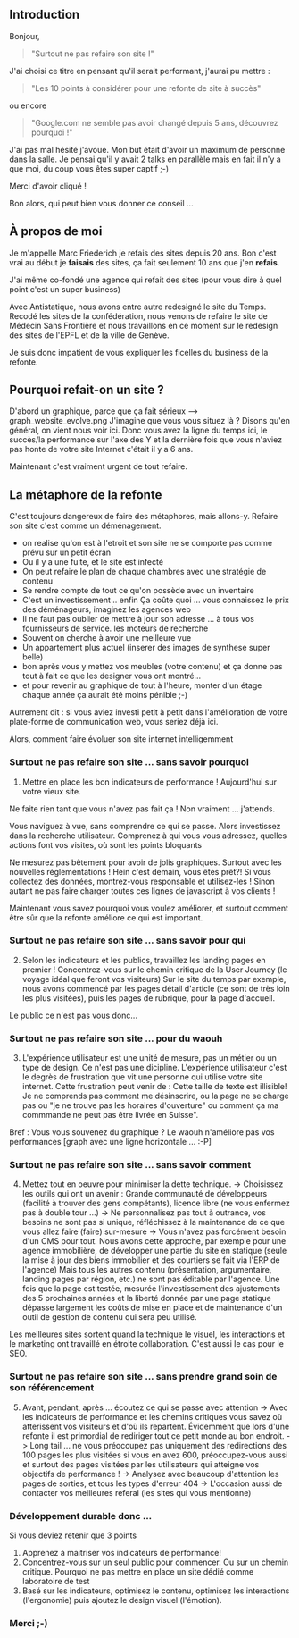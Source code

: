 

## Introduction
Bonjour,

>"Surtout ne pas refaire son site !"

J'ai choisi ce titre en pensant qu'il serait performant, j'aurai pu mettre :
>"Les 10 points à considérer pour une refonte de site à succès"

ou encore

>"Google.com ne semble pas avoir changé depuis 5 ans, découvrez pourquoi !"

J'ai pas mal hésité j'avoue.
Mon but était d'avoir un maximum de personne dans la salle. Je pensai qu'il y avait 2 talks en parallèle mais en fait il n'y a que moi, du coup vous êtes super captif ;-)

Merci d'avoir cliqué !

Bon alors, qui peut bien vous donner ce conseil ...

## À propos de moi
Je m'appelle Marc Friederich je refais des sites depuis 20 ans. Bon c'est vrai au début je **faisais** des sites, ça fait seulement 10 ans que j'en **refais**.

J'ai même co-fondé une agence qui refait des sites (pour vous dire à quel point c'est un super business)

Avec Antistatique, nous avons entre autre redesigné le site du Temps. Recodé les sites de la confédération, nous venons de refaire le site de Médecin Sans Frontière et nous travaillons en ce moment sur le redesign des sites de l'EPFL et de la ville de Genève.

Je suis donc impatient de vous expliquer les ficelles du business de la refonte.

## Pourquoi refait-on un site ?
D'abord un graphique, parce que ça fait sérieux
--> graph_website_evolve.png
J'imagine que vous vous situez là ? Disons qu'en général, on vient nous voir ici.
Donc vous avez la ligne du temps ici, le succès/la performance sur l'axe des Y et la dernière fois que vous n'aviez pas honte
de votre site Internet c'était il y a 6 ans.

Maintenant c'est vraiment urgent de tout refaire.


## La métaphore de la refonte
C'est toujours dangereux de faire des métaphores, mais allons-y. Refaire son site c'est comme un déménagement.
* on realise qu'on est à l'etroit et son site ne se comporte pas comme prévu sur un petit écran
* Ou il y a une fuite, et le site est infecté
* On peut refaire le plan de chaque chambres avec une stratégie de contenu
* Se rendre compte de tout ce qu'on possède avec un inventaire
* C'est un investissement .. enfin Ça coûte quoi ... vous connaissez le prix des déménageurs, imaginez les agences web
* Il ne faut pas oublier de mettre à jour son adresse ... à tous vos fournisseurs de service. les moteurs de recherche
* Souvent on cherche à avoir une meilleure vue
* Un appartement plus actuel (inserer des images de synthese super belle)
* bon après vous y mettez vos meubles (votre contenu) et ça donne pas tout à fait ce que les designer vous ont montré...
* et pour revenir au graphique de tout à l'heure, monter d'un étage chaque année ça aurait été moins pénible ;-)

Autrement dit :  si vous aviez investi petit à petit dans l'amélioration  de votre plate-forme de communication web, vous seriez déjà ici.

Alors, comment faire évoluer son site internet intelligemment

### Surtout ne pas refaire son site ... sans savoir pourquoi
1. Mettre en place les bon indicateurs de performance ! Aujourd'hui sur votre vieux site.

Ne faite rien tant que vous n'avez pas fait ça ! Non vraiment ... j'attends.

Vous naviguez à vue, sans comprendre ce qui se passe. Alors investissez dans la recherche utilisateur.
Comprenez à qui vous vous adressez, quelles actions font vos visites, où sont les points bloquants

Ne mesurez pas bêtement pour avoir de jolis graphiques.
Surtout avec les nouvelles réglementations ! Hein c'est demain, vous êtes prêt?! Si vous collectez des données, montrez-vous responsable et utilisez-les !
Sinon autant ne pas faire charger toutes ces lignes de javascript à vos clients !

Maintenant vous savez pourquoi vous voulez améliorer, et surtout comment être sûr que la refonte améliore ce qui est important.

### Surtout ne pas refaire son site ... sans savoir pour qui
2. Selon les indicateurs et les publics, travaillez les landing pages en premier ! Concentrez-vous sur le chemin critique de la User Journey (le voyage idéal que feront vos visiteurs)
Sur le site du temps par exemple, nous avons commencé par les pages détail d'article (ce sont de très loin les plus visitées), puis les pages de rubrique, pour la page d'accueil.

Le public ce n'est pas vous donc...

### Surtout ne pas refaire son site ... pour du waouh
3. L'expérience utilisateur est une unité de mesure, pas un métier ou un type de design. Ce n'est pas une dicipline. L'expérience utilisateur c'est le degrès de frustration que vit une personne qui utilise votre site internet. Cette frustration peut venir de : Cette taille de texte est illisible! Je ne comprends pas comment me désinscrire, ou la page ne se charge pas ou "je ne trouve pas les horaires d'ouverture" ou
comment ça ma commmande ne peut pas être livrée en Suisse".

Bref : Vous vous souvenez du graphique ?
Le waouh n'améliore pas vos performances
[graph avec une ligne horizontale ... :-P]

### Surtout ne pas refaire son site ... sans savoir comment
4. Mettez tout en oeuvre pour minimiser la dette technique.
-> Choisissez les outils qui ont un avenir : Grande communauté de développeurs (facilité à trouver des gens compétants), licence libre (ne vous enfermez pas à double tour ...)
-> Ne personnalisez pas tout à outrance, vos besoins ne sont pas si unique, réfléchissez à la maintenance de ce que vous allez faire (faire) sur-mesure
-> Vous n'avez pas forcément besoin d'un CMS pour tout.
Nous avons cette approche, par exemple pour une agence immobilière, de développer une partie du site en statique (seule la mise à jour des biens immobilier et des courtiers se fait via l'ERP de l'agence) Mais tous les autres contenu (présentation, argumentaire, landing pages par région, etc.) ne sont pas éditable par l'agence. Une fois que la page est testée, mesurée l'investissement des ajustements des 5 prochaines années et la liberté donnée par une page statique dépasse largement les coûts de mise en place et de maintenance d'un outil de gestion de contenu qui sera peu utilisé.

Les meilleures sites sortent quand la technique le visuel, les interactions et le marketing ont travaillé en étroite collaboration. C'est aussi le cas pour le SEO.

### Surtout ne pas refaire son site ... sans prendre grand soin de son référencement
5. Avant, pendant, après ... écoutez ce qui se passe avec attention
-> Avec les indicateurs de performance et les chemins critiques vous savez où atterissent vos visiteurs et d'où ils repartent. Évidemment que lors d'une refonte il est primordial de rediriger tout ce petit monde au bon endroit.
-> Long tail ... ne vous préoccupez pas uniquement des redirections des 100 pages les plus visitées si vous en avez 600, préoccupez-vous aussi et surtout des pages visitées par les utilisateurs qui atteigne vos objectifs de performance !
-> Analysez avec beaucoup d'attention les pages de sorties, et tous les types d'erreur 404
-> L'occasion aussi de contacter vos meilleures referal (les sites qui vous mentionne)

### Développement durable donc ...
Si vous deviez retenir que 3 points
1. Apprenez à maitriser vos indicateurs de performance!
2. Concentrez-vous sur un seul public pour commencer. Ou sur un chemin critique. Pourquoi ne pas mettre en place un site dédié comme laboratoire de test
3. Basé sur les indicateurs, optimisez le contenu, optimisez les interactions (l'ergonomie) puis ajoutez le design visuel (l'émotion).

### Merci ;-)
